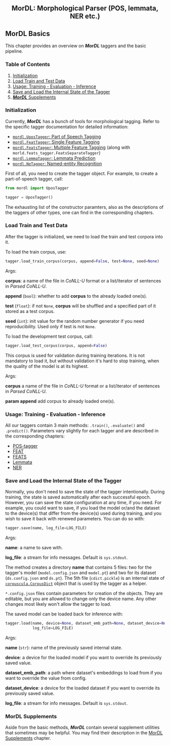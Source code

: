 <h2 align="center">MorDL: Morphological Parser (POS, lemmata, NER etc.)</h2>
<a name="start"></a>

## MorDL Basics

This chapter provides an overview on ***MorDL*** taggers and the basic pipeline.

### Table of Contents

1. [Initialization](#init)
1. [Load Train and Test Data](#data)
1. [Usage: Training - Evaluation - Inference](#usage)
1. [Save and Load the Internal State of the Tagger](#save)
1. [***MorDL*** Supplements](#suppl)

### Initialization<a name="init"></a>

Currently, ***MorDL*** has a bunch of tools for morphological tagging. Refer
to the specific tagger documentation for detailed information:
* [`mordl.UposTagger`: Part of Speech Tagging](https://github.com/fostroll/mordl/blob/master/doc/README_POS.md#start)
* [`mordl.FeatTagger`: Single Feature Tagging](https://github.com/fostroll/mordl/blob/master/doc/README_FEAT.md#start)
* [`mordl.FeatsTagger`: Multiple Feature Tagging](https://github.com/fostroll/mordl/blob/master/doc/README_FEATS.md#start)
(along with `morld.feats_tagger.FeatsSeparateTagger`)
* [`mordl.LemmaTagger`: Lemmata Prediction](https://github.com/fostroll/mordl/blob/master/doc/README_LEMMA.md#start)
* [`mordl.NeTagger`: Named-entity Recognition](https://github.com/fostroll/mordl/blob/master/doc/README_NER.md#start)

First of all, you need to create the tagger object. For example, to create a
part-of-speech tagger, call:

```python
from mordl import UposTagger

tagger = UposTagger()
```

The exhausting list of the constructor paramters, also as the descriptions of
the taggers of other types, one can find in the corresponding chapters.

### Load Train and Test Data<a name="data"></a>

After the tagger is initialized, we need to load the train and test corpora
into it.

To load the train corpus, use:
```python
tagger.load_train_corpus(corpus, append=False, test=None, seed=None)
```

Args:

**corpus**: a name of the file in *CoNLL-U* format or a list/iterator
of sentences in *Parsed CoNLL-U*.

**append** (`bool`): whether to add **corpus** to the already loaded
one(s).

**test** (`float`): if not `None`, **corpus** will be shuffled and a
specified part of it stored as a test corpus.

**seed** (`int`): init value for the random number generator if you
need reproducibility. Used only if test is not `None`.

To load the development test corpus, call:
```python
tagger.load_test_corpus(corpus, append=False)
```
This corpus is used for validation during training iterations. It is not
mandatory to load it, but without validation it's hard to stop training, when
the quality of the model is at its highest.

Args:

**corpus** a name of the file in *CoNLL-U* format or a list/iterator
of sentences in *Parsed CoNLL-U*.

**param append** add corpus to already loaded one(s).

### Usage: Training - Evaluation - Inference<a name="usage"></a>

All our taggers contain 3 main methods: `.train()`, `.evaluate()` and
`.predict()`. Parameters vary slightly for each tagger and are described in
the corresponding chapters:
* [POS-tagger](https://github.com/fostroll/mordl/blob/master/doc/README_POS.md#start)
* [FEAT](https://github.com/fostroll/mordl/blob/master/doc/README_FEAT.md#start)
* [FEATS](https://github.com/fostroll/mordl/blob/master/doc/README_FEATS.md#start)
* [Lemmata](https://github.com/fostroll/mordl/blob/master/doc/README_LEMMA.md#start)
* [NER](https://github.com/fostroll/mordl/blob/master/doc/README_NER.md#start)

### Save and Load the Internal State of the Tagger<a name="save"></a>

Normally, you don't need to save the state of the tagger intentionally. During
training, the state is saved automatically after each successful epoch.
However, you can save the state configuration at any time, if you need. For
example, you could want to save, if you load the model or/and the dataset to
the device(s) that differ from the device(s) used during training, and you
wish to save it back with renewed parameters. You can do so with:
```python
tagger.save(name, log_file=LOG_FILE)
```

Args:

**name**: a name to save with.

**log_file**: a stream for info messages. Default is `sys.stdout`.

The method creates a directory **name** that contains 5 files: two for
the tagger's model (`model.config.json` and `model.pt`) and two for
its dataset (`ds.config.json` and `ds.pt`). The 5th file
(`cdict.pickle`) is an internal state of
[`corpuscula.CorpusDict`](https://github.com/fostroll/corpuscula/blob/master/doc/README_CDICT.md)
object that is used by the tagger as a helper.

`*.config.json` files contain parameters for creation of the objects.
They are editable, but you are allowed to change only the device name.
Any other changes most likely won't allow the tagger to load.

The saved model can be loaded back for inference with:
```python
tagger.load(name, device=None, dataset_emb_path=None, dataset_device=None,
            log_file=LOG_FILE)
```

Args:

**name** (`str`): name of the previously saved internal state.

**device**: a device for the loaded model if you want to override its
previously saved value.

**dataset_emb_path**: a path where dataset's embeddings to load from if you
want to override the value from config.

**dataset_device**: a device for the loaded dataset if you want to
override its previously saved value.

**log_file**: a stream for info messages. Default is `sys.stdout`.

### MorDL Supplements<a name="suppl"></a>

Aside from the basic methods, ***MorDL*** contain several supplement utilities
that sometimes may be helpful. You may find their description in the
[MorDL Supplements](https://github.com/fostroll/mordl/blob/master/doc/README_SUPPLEMENTS.md)
chapter.

